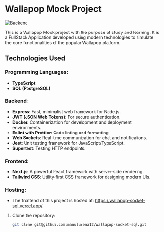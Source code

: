 # Wallapop Mock Project

[![Backend](https://github.com/manulucena12/wallapop-socket-sql/actions/workflows/pipeline.yml/badge.svg)](https://github.com/manulucena12/wallapop-socket-sql/actions/workflows/pipeline.yml)

This is a Wallapop Mock project with the purpose of study and learning. It is a FullStack Application developed using modern technologies to simulate the core functionalities of the popular Wallapop platform.

## Technologies Used

### Programming Languages:
- **TypeScript**
- **SQL (PostgreSQL)**

### Backend:
- **Express**: Fast, minimalist web framework for Node.js.
- **JWT (JSON Web Tokens)**: For secure authentication.
- **Docker**: Containerization for development and deployment environments.
- **Eslint with Prettier**: Code linting and formatting.
- **Web Sockets**: Real-time communication for chat and notifications.
- **Jest**: Unit testing framework for JavaScript/TypeScript.
- **Supertest**: Testing HTTP endpoints.

### Frontend:
- **Next.js**: A powerful React framework with server-side rendering.
- **Tailwind CSS**: Utility-first CSS framework for designing modern UIs.

### Hosting:
- The frontend of this project is hosted at: https://wallapop-socket-sql.vercel.app/


1. Clone the repository:
   ```bash
   git clone git@github.com:manulucena12/wallapop-socket-sql.git
